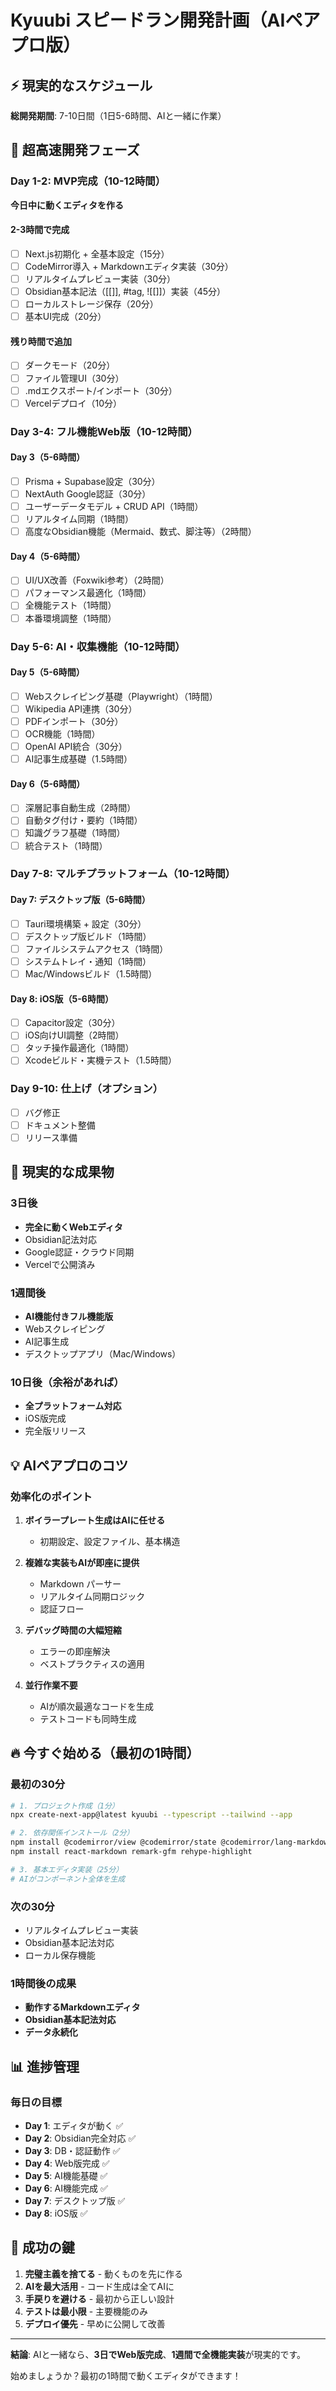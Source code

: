# Kyuubi スピードラン開発計画（AIペアプロ版）

## ⚡ 現実的なスケジュール
**総開発期間**: 7-10日間（1日5-6時間、AIと一緒に作業）

## 🚀 超高速開発フェーズ

### Day 1-2: MVP完成（10-12時間）
**今日中に動くエディタを作る**

#### 2-3時間で完成
- [ ] Next.js初期化 + 全基本設定（15分）
- [ ] CodeMirror導入 + Markdownエディタ実装（30分）
- [ ] リアルタイムプレビュー実装（30分）
- [ ] Obsidian基本記法（[[]], #tag, ![[]]）実装（45分）
- [ ] ローカルストレージ保存（20分）
- [ ] 基本UI完成（20分）

#### 残り時間で追加
- [ ] ダークモード（20分）
- [ ] ファイル管理UI（30分）
- [ ] .mdエクスポート/インポート（30分）
- [ ] Vercelデプロイ（10分）

### Day 3-4: フル機能Web版（10-12時間）

#### Day 3（5-6時間）
- [ ] Prisma + Supabase設定（30分）
- [ ] NextAuth Google認証（30分）
- [ ] ユーザーデータモデル + CRUD API（1時間）
- [ ] リアルタイム同期（1時間）
- [ ] 高度なObsidian機能（Mermaid、数式、脚注等）（2時間）

#### Day 4（5-6時間）
- [ ] UI/UX改善（Foxwiki参考）（2時間）
- [ ] パフォーマンス最適化（1時間）
- [ ] 全機能テスト（1時間）
- [ ] 本番環境調整（1時間）

### Day 5-6: AI・収集機能（10-12時間）

#### Day 5（5-6時間）
- [ ] Webスクレイピング基礎（Playwright）（1時間）
- [ ] Wikipedia API連携（30分）
- [ ] PDFインポート（30分）
- [ ] OCR機能（1時間）
- [ ] OpenAI API統合（30分）
- [ ] AI記事生成基礎（1.5時間）

#### Day 6（5-6時間）
- [ ] 深層記事自動生成（2時間）
- [ ] 自動タグ付け・要約（1時間）
- [ ] 知識グラフ基礎（1時間）
- [ ] 統合テスト（1時間）

### Day 7-8: マルチプラットフォーム（10-12時間）

#### Day 7: デスクトップ版（5-6時間）
- [ ] Tauri環境構築 + 設定（30分）
- [ ] デスクトップ版ビルド（1時間）
- [ ] ファイルシステムアクセス（1時間）
- [ ] システムトレイ・通知（1時間）
- [ ] Mac/Windowsビルド（1.5時間）

#### Day 8: iOS版（5-6時間）
- [ ] Capacitor設定（30分）
- [ ] iOS向けUI調整（2時間）
- [ ] タッチ操作最適化（1時間）
- [ ] Xcodeビルド・実機テスト（1.5時間）

### Day 9-10: 仕上げ（オプション）
- [ ] バグ修正
- [ ] ドキュメント整備
- [ ] リリース準備

## 🎯 現実的な成果物

### 3日後
- **完全に動くWebエディタ**
- Obsidian記法対応
- Google認証・クラウド同期
- Vercelで公開済み

### 1週間後
- **AI機能付きフル機能版**
- Webスクレイピング
- AI記事生成
- デスクトップアプリ（Mac/Windows）

### 10日後（余裕があれば）
- **全プラットフォーム対応**
- iOS版完成
- 完全版リリース

## 💡 AIペアプロのコツ

### 効率化のポイント
1. **ボイラープレート生成はAIに任せる**
   - 初期設定、設定ファイル、基本構造

2. **複雑な実装もAIが即座に提供**
   - Markdown パーサー
   - リアルタイム同期ロジック
   - 認証フロー

3. **デバッグ時間の大幅短縮**
   - エラーの即座解決
   - ベストプラクティスの適用

4. **並行作業不要**
   - AIが順次最適なコードを生成
   - テストコードも同時生成

## 🔥 今すぐ始める（最初の1時間）

### 最初の30分
```bash
# 1. プロジェクト作成（1分）
npx create-next-app@latest kyuubi --typescript --tailwind --app

# 2. 依存関係インストール（2分）
npm install @codemirror/view @codemirror/state @codemirror/lang-markdown
npm install react-markdown remark-gfm rehype-highlight

# 3. 基本エディタ実装（25分）
# AIがコンポーネント全体を生成
```

### 次の30分
- リアルタイムプレビュー実装
- Obsidian基本記法対応
- ローカル保存機能

### 1時間後の成果
- **動作するMarkdownエディタ**
- **Obsidian基本記法対応**
- **データ永続化**

## 📊 進捗管理

### 毎日の目標
- **Day 1**: エディタが動く ✅
- **Day 2**: Obsidian完全対応 ✅
- **Day 3**: DB・認証動作 ✅
- **Day 4**: Web版完成 ✅
- **Day 5**: AI機能基礎 ✅
- **Day 6**: AI機能完成 ✅
- **Day 7**: デスクトップ版 ✅
- **Day 8**: iOS版 ✅

## 🎯 成功の鍵

1. **完璧主義を捨てる** - 動くものを先に作る
2. **AIを最大活用** - コード生成は全てAIに
3. **手戻りを避ける** - 最初から正しい設計
4. **テストは最小限** - 主要機能のみ
5. **デプロイ優先** - 早めに公開して改善

---

**結論**: AIと一緒なら、**3日でWeb版完成**、**1週間で全機能実装**が現実的です。

始めましょうか？最初の1時間で動くエディタができます！